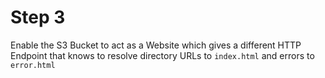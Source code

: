 Step 3
======
Enable the S3 Bucket to act as a Website which gives a different HTTP Endpoint that
knows to resolve directory URLs to `index.html` and errors to `error.html`
